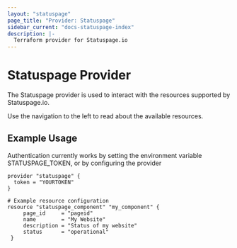 ```yaml
---
layout: "statuspage"
page_title: "Provider: Statuspage"
sidebar_current: "docs-statuspage-index"
description: |-
  Terraform provider for Statuspage.io
---
```


# Statuspage Provider

The Statuspage provider is used to interact with the resources supported by Statuspage.io.

Use the navigation to the left to read about the available resources.

## Example Usage

Authentication currently works by setting the environment variable STATUSPAGE_TOKEN, or by configuring the provider
 
```hcl
provider "statuspage" {
  token = "YOURTOKEN"
}

# Example resource configuration
resource "statuspage_component" "my_component" {
     page_id     = "pageid"
     name        = "My Website"
     description = "Status of my website"
     status      = "operational"
 }
```
